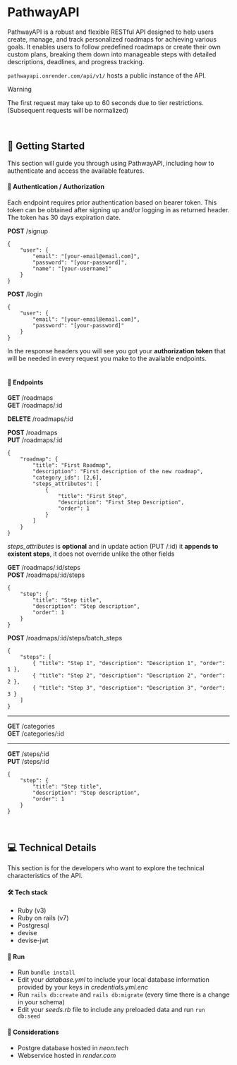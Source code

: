 # PathwayAPI

PathwayAPI is a robust and flexible RESTful API designed to help users create, manage, and track personalized roadmaps for achieving various goals. It enables users to follow predefined roadmaps or create their own custom plans, breaking them down into manageable steps with detailed descriptions, deadlines, and progress tracking.

`pathwayapi.onrender.com/api/v1/` hosts a public instance of the API. 

> [!WARNING]
> The first request may take up to 60 seconds due to tier restrictions. (Subsequent requests will be normalized)
<br/>

## 🚀 Getting Started

This section will guide you through using PathwayAPI, including how to authenticate and access the available features.

#### 🔐 Authentication / Authorization

Each endpoint requires prior authentication based on bearer token. This token can be obtained after signing up and/or logging in as returned header. The token has 30 days expiration date.

**POST** /signup
```
{
    "user": {
        "email": "[your-email@email.com]",
        "password": "[your-password]",
        "name": "[your-username]"
    }
}
```

**POST** /login
```
{
    "user": {
        "email": "[your-email@email.com]",
        "password": "[your-password]"
    }
}
```
In the response headers you will see you got your **authorization token** that will be needed in every request you make to the available endpoints.
<br/><br/>

#### 📍 Endpoints

**GET** /roadmaps <br/>
**GET** /roadmaps/:id

**DELETE** /roadmaps/:id

**POST** /roadmaps <br/>
**PUT** /roadmaps/:id
```
{
    "roadmap": {
        "title": "First Roadmap",
        "description": "First description of the new roadmap",
        "category_ids": [2,6],
        "steps_attributes": [
            {
                "title": "First Step",
                "description": "First Step Description",
                "order": 1
            }
        ]
    }
}
```
*steps_attributes* is **optional** and in update action (PUT /:id) it **appends to existent steps**, it does not override unlike the other fields

**GET** /roadmaps/:id/steps <br/>
**POST** /roadmaps/:id/steps
```
{
    "step": {
        "title": "Step title",
        "description": "Step description",
        "order": 1
    }
}
```

**POST** /roadmaps/:id/steps/batch_steps
```
{
    "steps": [
        { "title": "Step 1", "description": "Description 1", "order": 1 },
        { "title": "Step 2", "description": "Description 2", "order": 2 },
        { "title": "Step 3", "description": "Description 3", "order": 3 }
    ]
}
```

---

**GET** /categories <br/>
**GET** /categories/:id

---

**GET** /steps/:id <br/>
**PUT** /steps/:id
```
{
    "step": {
        "title": "Step title",
        "description": "Step description",
        "order": 1
    }
}
```

<br/>

## 💻 Technical Details

This section is for the developers who want to explore the technical characteristics of the API.

#### 🛠️ Tech stack

* Ruby (v3)
* Ruby on rails (v7)
* Postgresql
* devise
* devise-jwt

#### 🚀 Run

* Run `bundle install`
* Edit your *database.yml* to include your local database information provided by your keys in *credentials.yml.enc*
* Run `rails db:create` and `rails db:migrate` (every time there is a change in your schema)
* Edit your *seeds.rb* file to include any preloaded data and run `run db:seed`

#### 💭 Considerations

* Postgre database hosted in *neon.tech*
* Webservice hosted in *render.com*
